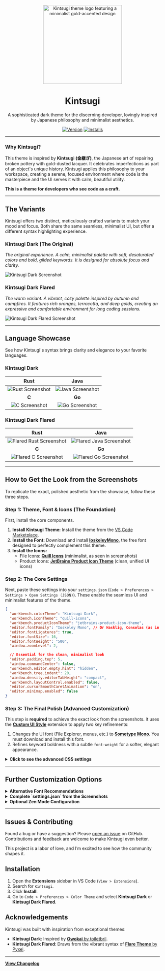 <div align="center">
  <img src="./assets/icon-large-rounded.png" width="256" alt="Kintsugi theme logo featuring a minimalist gold-accented design">
  <h1>Kintsugi</h1>
  <p>A sophisticated dark theme for the discerning developer, lovingly inspired by Japanese philosophy and minimalist aesthetics.</p>
</div>

<div align="center">

[![Version](https://img.shields.io/visual-studio-marketplace/v/ahmedhatem.kintsugi?style=for-the-badge&label=Version&color=AF8333)](https://marketplace.visualstudio.com/items?itemName=ahmedhatem.kintsugi)
[![Installs](https://img.shields.io/visual-studio-marketplace/i/ahmedhatem.kintsugi?style=for-the-badge&label=Installs&color=D4A943)](https://marketplace.visualstudio.com/items?itemName=ahmedhatem.kintsugi)

</div>

---

### Why Kintsugi?

This theme is inspired by **Kintsugi (金継ぎ)**, the Japanese art of repairing broken pottery with gold-dusted lacquer. It celebrates imperfections as part of an object's unique history. Kintsugi applies this philosophy to your workspace, creating a serene, focused environment where code is the masterpiece and the UI serves it with calm, beautiful utility.

**This is a theme for developers who see code as a craft.**

---

## The Variants

Kintsugi offers two distinct, meticulously crafted variants to match your mood and focus. Both share the same seamless, minimalist UI, but offer a different syntax highlighting experience.

### Kintsugi Dark (The Original)

_The original experience. A calm, minimalist palette with soft, desaturated colors and bold, gilded keywords. It is designed for absolute focus and clarity._

![Kintsugi Dark Screenshot](./assets/showcase/typescript-project-original.png)

### Kintsugi Dark Flared

_The warm variant. A vibrant, cozy palette inspired by autumn and campfires. It features rich oranges, terracotta, and deep golds, creating an expressive and comfortable environment for long coding sessions._

![Kintsugi Dark Flared Screenshot](./assets/showcase/typescript-project-flared.png)

---

## Language Showcase

See how Kintsugi's syntax brings clarity and elegance to your favorite languages.

### Kintsugi Dark

|                              Rust                               |                              Java                               |
| :-------------------------------------------------------------: | :-------------------------------------------------------------: |
| ![Rust Screenshot](./assets/showcase/rust-snippet-original.png) | ![Java Screenshot](./assets/showcase/java-snippet-original.png) |
|                              **C**                              |                             **Go**                              |
|    ![C Screenshot](./assets/showcase/c-snippet-original.png)    |   ![Go Screenshot](./assets/showcase/go-snippet-original.png)   |

### Kintsugi Dark Flared

|                                 Rust                                 |                                 Java                                 |
| :------------------------------------------------------------------: | :------------------------------------------------------------------: |
| ![Flared Rust Screenshot](./assets/showcase/rust-snippet-flared.png) | ![Flared Java Screenshot](./assets/showcase/java-snippet-flared.png) |
|                                **C**                                 |                                **Go**                                |
|    ![Flared C Screenshot](./assets/showcase/c-snippet-flared.png)    |   ![Flared Go Screenshot](./assets/showcase/go-snippet-flared.png)   |

---

## How to Get the Look from the Screenshots

To replicate the exact, polished aesthetic from the showcase, follow these three steps.

### Step 1: Theme, Font & Icons (The Foundation)

First, install the core components.

1.  **Install Kintsugi Theme:** Install the theme from the [VS Code Marketplace](https://marketplace.visualstudio.com/items?itemName=ahmedhatem.kintsugi).
2.  **Install the Font:** Download and install [**IoskeleyMono**](https://github.com/ahatem/IoskeleyMono), the free font designed to perfectly complement this theme.
3.  **Install the Icons:**
    - File Icons: [**Quill Icons**](https://marketplace.visualstudio.com/items?itemName=cdonohue.quill-icons) (minimalist, as seen in screenshots)
    - Product Icons: [**JetBrains Product Icon Theme**](https://marketplace.visualstudio.com/items?itemName=fogio.jetbrains-product-icon-theme) (clean, unified UI icons)

### Step 2: The Core Settings

Next, paste these settings into your `settings.json` (`Code > Preferences > Settings > Open Settings (JSON)`). These enable the seamless UI and minimalist features of the theme.

```json
{
  "workbench.colorTheme": "Kintsugi Dark",
  "workbench.iconTheme": "quill-icons",
  "workbench.productIconTheme": "jetbrains-product-icon-theme",
  "editor.fontFamily": "Ioskeley Mono", // Or Hasklig, Consolas (as in screenshots)
  "editor.fontLigatures": true,
  "editor.fontSize": 16,
  "editor.fontWeight": "500",
  "window.zoomLevel": 2,

  // Essential for the clean, minimalist look
  "editor.padding.top": 5,
  "window.commandCenter": false,
  "workbench.editor.empty.hint": "hidden",
  "workbench.tree.indent": 20,
  "window.density.editorTabHeight": "compact",
  "workbench.layoutControl.enabled": false,
  "editor.cursorSmoothCaretAnimation": "on",
  "editor.minimap.enabled": false
}
```

### Step 3: The Final Polish (Advanced Customization)

This step is **required** to achieve the exact look from the screenshots. It uses the [**Custom UI Style**](https://marketplace.visualstudio.com/items?itemName=subframe7536.custom-ui-style) extension to apply two key refinements:

1. Changes the UI font (File Explorer, menus, etc.) to [**Sometype Mono**](https://monospacedfont.com/). You must download and install this font.
2. Refines keyword boldness with a subtle `font-weight` for a softer, elegant appearance.

<details>
  <summary><strong>Click to see the advanced CSS settings</strong></summary>

Add the following to your `settings.json`:

```json
{
  "custom-ui-style.font.sansSerif": "Sometype Mono Semibold",
  "custom-ui-style.stylesheet": {
    ".composite-bar": {
      "width": "100%"
    },
    ".monaco-action-bar .actions-container": {
      "justify-content": "space-between"
    },
    ".mtkb": {
      "font-weight": "700 !important"
    }
  }
}
```

**For vibrant icon packs:** To align colorful icons (e.g., Bearded Icons) with Kintsugi's minimalist palette, add this to the `custom-ui-style.stylesheet`:

```json
".monaco-icon-label:before": {
  "filter": "grayscale(1) brightness(0.7) !important"
}
```

</details>

---

## Further Customization Options

<details>
  <summary><strong>Alternative Font Recommendations</strong></summary>

- **[Hasklig](https://github.com/i-tu/Hasklig)**: A popular typeface based on Source Code Pro with custom ligatures.
- **[Consolas](https://github.com/somq/consolas-ligaturized)**: A classic monospaced font with ligatures for enhanced coding aesthetics.
- **[Lilex](https://github.com/mishamyrt/Lilex)**: An extended IBM Plex Mono with ligatures.
- **[JetBrains Mono](https://www.jetbrains.com/lp/mono/)**: A popular font designed for developers.
- **[M PLUS Code Latin Expanded](https://mplusfonts.github.io/)**: A clean, modern, monospaced font with excellent legibility.
- **[Iosevka](https://typeof.net/Iosevka/)**: A highly customizable, monospaced font with a sleek, modern design and extensive ligature support.

</details>

<details>
  <summary><strong>Complete `settings.json` from the Screenshots</strong></summary>

This is the full configuration used in the screenshots:

```json
{
  "editor.fontFamily": "Ioskeley Mono", // Or Hasklig, Consolas (as in screenshots)
  "editor.fontSize": 16,
  "editor.fontWeight": "500",
  "workbench.colorTheme": "Kintsugi Dark Flared",
  "workbench.iconTheme": "quill-icons",
  "workbench.productIconTheme": "jetbrains-product-icon-theme",
  "editor.cursorSmoothCaretAnimation": "on",
  "window.zoomLevel": 2,
  "editor.padding.top": 5,
  "window.commandCenter": false,
  "workbench.editor.empty.hint": "hidden",
  "workbench.tree.indent": 20,
  "window.density.editorTabHeight": "compact",
  "workbench.layoutControl.enabled": false,
  "editor.minimap.enabled": false,
  "workbench.tree.enableStickyScroll": false,
  "editor.stickyScroll.enabled": false,
  "editor.renderLineHighlight": "gutter",
  "editor.overviewRulerBorder": false,
  "editor.guides.bracketPairs": false,
  "editor.bracketPairColorization.enabled": false,
  "editor.scrollbar.horizontalScrollbarSize": 6,
  "editor.scrollbar.verticalScrollbarSize": 10,
  "editor.wordWrap": "on",
  "editor.wrappingIndent": "indent",
  "editor.cursorBlinking": "solid",
  "editor.accessibilitySupport": "off",
  "editor.inlayHints.enabled": "offUnlessPressed",
  "editor.smoothScrolling": true,
  "editor.tabSize": 4,
  "editor.insertSpaces": true,
  "editor.renderWhitespace": "selection",
  "workbench.editor.tabSizing": "fit",
  "workbench.activityBar.location": "top",
  "editor.cursorSurroundingLines": 1000,
  "editor.rulers": [80, 100, 120]
}
```

</details>

<details>
  <summary><strong>Optional Zen Mode Configuration</strong></summary>

For a minimalist, distraction-free experience, add these settings to your `settings.json`:

```json
{
  "workbench.statusBar.visible": false,
  "breadcrumbs.enabled": false,
  "workbench.editor.showTabs": "none",
  "workbench.activityBar.location": "hidden",
  "editor.lineNumbers": "off",
  "editor.glyphMargin": false
}
```

</details>

---

## Issues & Contributing

Found a bug or have a suggestion? Please [open an issue](https://github.com/ahmedhatem/vscode-kintsugi/issues) on GitHub. Contributions and feedback are welcome to make Kintsugi even better.

This project is a labor of love, and I’m excited to see how the community shapes it.

## Installation

1. Open the **Extensions** sidebar in VS Code (`View > Extensions`).
2. Search for `Kintsugi`.
3. Click **Install**.
4. Go to `Code > Preferences > Color Theme` and select **Kintsugi Dark** or **Kintsugi Dark Flared**.

## Acknowledgements

Kintsugi was built with inspiration from exceptional themes:

- **Kintsugi Dark**: Inspired by [**Owokai** by toiletbril](https://github.com/toiletbril/Owokai).
- **Kintsugi Dark Flared**: Draws from the vibrant syntax of [**Flare Theme** by Pyxel](https://marketplace.visualstudio.com/items?itemName=pyxel.flare-theme).

---

**[View Changelog](./CHANGELOG.md)**
